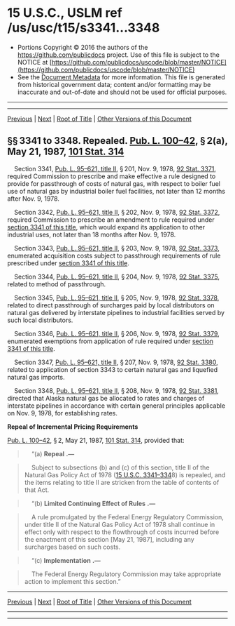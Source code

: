 ---
---

# 15 U.S.C., USLM ref /us/usc/t15/s3341...3348

* Portions Copyright © 2016 the authors of the https://github.com/publicdocs project.
  Use of this file is subject to the NOTICE at [https://github.com/publicdocs/uscode/blob/master/NOTICE](https://github.com/publicdocs/uscode/blob/master/NOTICE)
* See the [Document Metadata](././../../../../..//README.md) for more information.
  This file is generated from historical government data; content and/or formatting may be inaccurate and out-of-date and should not be used for official purposes.

----------
----------

[Previous](./../../../../..//us/usc/t15/ch60/schII/m__us_usc_t15_ch60_schII.md) | [Next](./../../../../..//us/usc/t15/ch60/schIII/m__us_usc_t15_ch60_schIII.md) | [Root of Title](./../../../../../) | [Other Versions of this Document](https://publicdocs.github.io/go/links?ns=uslm&ref=%2Fus%2Fusc%2Ft15%2Fs3341...3348)

## §§ 3341 to 3348. Repealed. [Pub. L. 100–42][/us/pl/100/42], § 2(a), May 21, 1987, [101 Stat. 314][/us/stat/101/314]

    Section 3341, [Pub. L. 95–621, title II][/us/pl/95/621/tII], § 201, Nov. 9, 1978, [92 Stat. 3371][/us/stat/92/3371], required Commission to prescribe and make effective a rule designed to provide for passthrough of costs of natural gas, with respect to boiler fuel use of natural gas by industrial boiler fuel facilities, not later than 12 months after Nov. 9, 1978.

    Section 3342, [Pub. L. 95–621, title II][/us/pl/95/621/tII], § 202, Nov. 9, 1978, [92 Stat. 3372][/us/stat/92/3372], required Commission to prescribe an amendment to rule required under [section 3341 of this title][/us/usc/t15/s3341], which would expand its application to other industrial uses, not later than 18 months after Nov. 9, 1978.

    Section 3343, [Pub. L. 95–621, title II][/us/pl/95/621/tII], § 203, Nov. 9, 1978, [92 Stat. 3373][/us/stat/92/3373], enumerated acquisition costs subject to passthrough requirements of rule prescribed under [section 3341 of this title][/us/usc/t15/s3341].

    Section 3344, [Pub. L. 95–621, title II][/us/pl/95/621/tII], § 204, Nov. 9, 1978, [92 Stat. 3375][/us/stat/92/3375], related to method of passthrough.

    Section 3345, [Pub. L. 95–621, title II][/us/pl/95/621/tII], § 205, Nov. 9, 1978, [92 Stat. 3378][/us/stat/92/3378], related to direct passthrough of surcharges paid by local distributors on natural gas delivered by interstate pipelines to industrial facilities served by such local distributors.

    Section 3346, [Pub. L. 95–621, title II][/us/pl/95/621/tII], § 206, Nov. 9, 1978, [92 Stat. 3379][/us/stat/92/3379], enumerated exemptions from application of rule required under [section 3341 of this title][/us/usc/t15/s3341].

    Section 3347, [Pub. L. 95–621, title II][/us/pl/95/621/tII], § 207, Nov. 9, 1978, [92 Stat. 3380][/us/stat/92/3380], related to application of section 3343 to certain natural gas and liquefied natural gas imports.

    Section 3348, [Pub. L. 95–621, title II][/us/pl/95/621/tII], § 208, Nov. 9, 1978, [92 Stat. 3381][/us/stat/92/3381], directed that Alaska natural gas be allocated to rates and charges of interstate pipelines in accordance with certain general principles applicable on Nov. 9, 1978, for establishing rates.

 __Repeal of Incremental Pricing Requirements__ 

[Pub. L. 100–42][/us/pl/100/42], § 2, May 21, 1987, [101 Stat. 314][/us/stat/101/314], provided that:

>     “(a)  __Repeal__  __.—__ 

>     Subject to subsections (b) and (c) of this section, title II of the Natural Gas Policy Act of 1978 ([15 U.S.C. 3341–334][/us/usc/t15/s3341–334]8) is repealed, and the items relating to title II are stricken from the table of contents of that Act.

>     “(b)  __Limited Continuing Effect of Rules__  __.—__ 

>     A rule promulgated by the Federal Energy Regulatory Commission, under title II of the Natural Gas Policy Act of 1978 shall continue in effect only with respect to the flowthrough of costs incurred before the enactment of this section \[May 21, 1987\], including any surcharges based on such costs.

>     “(c)  __Implementation__  __.—__ 

>     The Federal Energy Regulatory Commission may take appropriate action to implement this section.”

----------

[Previous](./../../../../..//us/usc/t15/ch60/schII/m__us_usc_t15_ch60_schII.md) | [Next](./../../../../..//us/usc/t15/ch60/schIII/m__us_usc_t15_ch60_schIII.md) | [Root of Title](./../../../../../) | [Other Versions of this Document](https://publicdocs.github.io/go/links?ns=uslm&ref=%2Fus%2Fusc%2Ft15%2Fs3341...3348)

----------
----------

[/us/pl/100/42]: https://publicdocs.github.io/go/links?ns=uslm&ref=%2Fus%2Fpl%2F100%2F42
[/us/stat/101/314]: https://publicdocs.github.io/go/links?ns=uslm&ref=%2Fus%2Fstat%2F101%2F314
[/us/pl/95/621/tII]: https://publicdocs.github.io/go/links?ns=uslm&ref=%2Fus%2Fpl%2F95%2F621%2FtII
[/us/stat/92/3371]: https://publicdocs.github.io/go/links?ns=uslm&ref=%2Fus%2Fstat%2F92%2F3371
[/us/pl/95/621/tII]: https://publicdocs.github.io/go/links?ns=uslm&ref=%2Fus%2Fpl%2F95%2F621%2FtII
[/us/stat/92/3372]: https://publicdocs.github.io/go/links?ns=uslm&ref=%2Fus%2Fstat%2F92%2F3372
[/us/usc/t15/s3341]: https://publicdocs.github.io/go/links?ns=uslm&ref=%2Fus%2Fusc%2Ft15%2Fs3341
[/us/pl/95/621/tII]: https://publicdocs.github.io/go/links?ns=uslm&ref=%2Fus%2Fpl%2F95%2F621%2FtII
[/us/stat/92/3373]: https://publicdocs.github.io/go/links?ns=uslm&ref=%2Fus%2Fstat%2F92%2F3373
[/us/usc/t15/s3341]: https://publicdocs.github.io/go/links?ns=uslm&ref=%2Fus%2Fusc%2Ft15%2Fs3341
[/us/pl/95/621/tII]: https://publicdocs.github.io/go/links?ns=uslm&ref=%2Fus%2Fpl%2F95%2F621%2FtII
[/us/stat/92/3375]: https://publicdocs.github.io/go/links?ns=uslm&ref=%2Fus%2Fstat%2F92%2F3375
[/us/pl/95/621/tII]: https://publicdocs.github.io/go/links?ns=uslm&ref=%2Fus%2Fpl%2F95%2F621%2FtII
[/us/stat/92/3378]: https://publicdocs.github.io/go/links?ns=uslm&ref=%2Fus%2Fstat%2F92%2F3378
[/us/pl/95/621/tII]: https://publicdocs.github.io/go/links?ns=uslm&ref=%2Fus%2Fpl%2F95%2F621%2FtII
[/us/stat/92/3379]: https://publicdocs.github.io/go/links?ns=uslm&ref=%2Fus%2Fstat%2F92%2F3379
[/us/usc/t15/s3341]: https://publicdocs.github.io/go/links?ns=uslm&ref=%2Fus%2Fusc%2Ft15%2Fs3341
[/us/pl/95/621/tII]: https://publicdocs.github.io/go/links?ns=uslm&ref=%2Fus%2Fpl%2F95%2F621%2FtII
[/us/stat/92/3380]: https://publicdocs.github.io/go/links?ns=uslm&ref=%2Fus%2Fstat%2F92%2F3380
[/us/pl/95/621/tII]: https://publicdocs.github.io/go/links?ns=uslm&ref=%2Fus%2Fpl%2F95%2F621%2FtII
[/us/stat/92/3381]: https://publicdocs.github.io/go/links?ns=uslm&ref=%2Fus%2Fstat%2F92%2F3381
[/us/pl/100/42]: https://publicdocs.github.io/go/links?ns=uslm&ref=%2Fus%2Fpl%2F100%2F42
[/us/stat/101/314]: https://publicdocs.github.io/go/links?ns=uslm&ref=%2Fus%2Fstat%2F101%2F314
[/us/usc/t15/s3341–334]: https://publicdocs.github.io/go/links?ns=uslm&ref=%2Fus%2Fusc%2Ft15%2Fs3341%E2%80%93334


